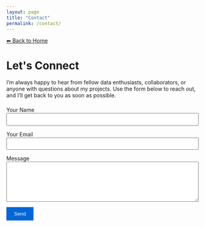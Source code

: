 ```yaml
---
layout: page
title: "Contact"
permalink: /contact/
---
```


[⬅ Back to Home](/)

# Let's Connect

I’m always happy to hear from fellow data enthusiasts, collaborators, or anyone with questions about my projects. Use the form below to reach out, and I’ll get back to you as soon as possible.

<form action="https://formspree.io/f/mpwjabvo" method="POST" style="margin-top: 1.5em;">
  <div style="margin-bottom: 1em;">
    <label for="name">Your Name</label><br>
    <input type="text" name="name" id="name" required style="width: 100%; padding: 0.5em;">
  </div>

  <div style="margin-bottom: 1em;">
    <label for="email">Your Email</label><br>
    <input type="email" name="email" id="email" required style="width: 100%; padding: 0.5em;">
  </div>

  <div style="margin-bottom: 1em;">
    <label for="message">Message</label><br>
    <textarea name="message" id="message" rows="6" required style="width: 100%; padding: 0.5em;"></textarea>
  </div>

  <button type="submit" style="padding: 0.75em 1.5em; background-color: #0366d6; color: white; border: none; cursor: pointer;">Send</button>
</form>


